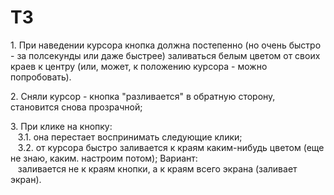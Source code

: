 # ТЗ
1\. При наведении курсора кнопка должна постепенно (но очень быстро - за полсекунды или даже быстрее) заливаться белым цветом от своих краев к центру (или, может, к положению курсора - можно попробовать).  

2\. Сняли курсор - кнопка "разливается" в обратную сторону, становится снова прозрачной;  

3\. При клике на кнопку:  
   3\.1\. она перестает воспринимать следующие клики;  
   3\.2\. от курсора быстро заливается к краям каким-нибудь цветом (еще не знаю, каким. настроим потом); Вариант:  
   заливается не к краям кнопки, а к краям всего экрана (заливает экран).
